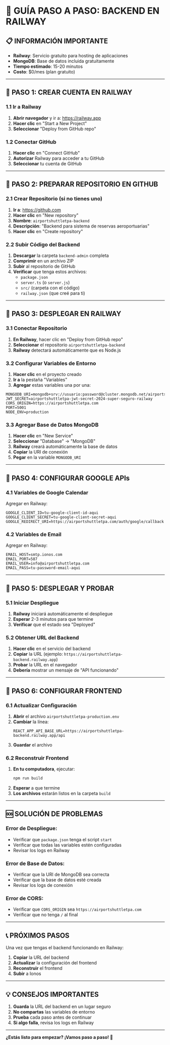 # 🚀 GUÍA PASO A PASO: BACKEND EN RAILWAY

## 📋 INFORMACIÓN IMPORTANTE
- **Railway**: Servicio gratuito para hosting de aplicaciones
- **MongoDB**: Base de datos incluida gratuitamente
- **Tiempo estimado**: 15-20 minutos
- **Costo**: $0/mes (plan gratuito)

---

## 🎯 PASO 1: CREAR CUENTA EN RAILWAY

### 1.1 Ir a Railway
1. **Abrir navegador** y ir a: https://railway.app
2. **Hacer clic** en "Start a New Project"
3. **Seleccionar** "Deploy from GitHub repo"

### 1.2 Conectar GitHub
1. **Hacer clic** en "Connect GitHub"
2. **Autorizar** Railway para acceder a tu GitHub
3. **Seleccionar** tu cuenta de GitHub

---

## 🎯 PASO 2: PREPARAR REPOSITORIO EN GITHUB

### 2.1 Crear Repositorio (si no tienes uno)
1. **Ir a**: https://github.com
2. **Hacer clic** en "New repository"
3. **Nombre**: `airportshuttletpa-backend`
4. **Descripción**: "Backend para sistema de reservas aeroportuarias"
5. **Hacer clic** en "Create repository"

### 2.2 Subir Código del Backend
1. **Descargar** la carpeta `backend-admin` completa
2. **Comprimir** en un archivo ZIP
3. **Subir** al repositorio de GitHub
4. **Verificar** que tenga estos archivos:
   - `package.json`
   - `server.ts` (o `server.js`)
   - `src/` (carpeta con el código)
   - `railway.json` (que creé para ti)

---

## 🎯 PASO 3: DESPLEGAR EN RAILWAY

### 3.1 Conectar Repositorio
1. **En Railway**, hacer clic en "Deploy from GitHub repo"
2. **Seleccionar** el repositorio `airportshuttletpa-backend`
3. **Railway** detectará automáticamente que es Node.js

### 3.2 Configurar Variables de Entorno
1. **Hacer clic** en el proyecto creado
2. **Ir a** la pestaña "Variables"
3. **Agregar** estas variables una por una:

```
MONGODB_URI=mongodb+srv://usuario:password@cluster.mongodb.net/airportshuttletpa
JWT_SECRET=airportshuttletpa-jwt-secret-2024-super-seguro-railway
CORS_ORIGIN=https://airportshuttletpa.com
PORT=5001
NODE_ENV=production
```

### 3.3 Agregar Base de Datos MongoDB
1. **Hacer clic** en "New Service"
2. **Seleccionar** "Database" → "MongoDB"
3. **Railway** creará automáticamente la base de datos
4. **Copiar** la URI de conexión
5. **Pegar** en la variable `MONGODB_URI`

---

## 🎯 PASO 4: CONFIGURAR GOOGLE APIs

### 4.1 Variables de Google Calendar
Agregar en Railway:
```
GOOGLE_CLIENT_ID=tu-google-client-id-aqui
GOOGLE_CLIENT_SECRET=tu-google-client-secret-aqui
GOOGLE_REDIRECT_URI=https://airportshuttletpa.com/auth/google/callback
```

### 4.2 Variables de Email
Agregar en Railway:
```
EMAIL_HOST=smtp.ionos.com
EMAIL_PORT=587
EMAIL_USER=info@airportshuttletpa.com
EMAIL_PASS=tu-password-email-aqui
```

---

## 🎯 PASO 5: DESPLEGAR Y PROBAR

### 5.1 Iniciar Despliegue
1. **Railway** iniciará automáticamente el despliegue
2. **Esperar** 2-3 minutos para que termine
3. **Verificar** que el estado sea "Deployed"

### 5.2 Obtener URL del Backend
1. **Hacer clic** en el servicio del backend
2. **Copiar** la URL (ejemplo: `https://airportshuttletpa-backend.railway.app`)
3. **Probar** la URL en el navegador
4. **Debería** mostrar un mensaje de "API funcionando"

---

## 🎯 PASO 6: CONFIGURAR FRONTEND

### 6.1 Actualizar Configuración
1. **Abrir** el archivo `airportshuttletpa-production.env`
2. **Cambiar** la línea:
   ```
   REACT_APP_API_BASE_URL=https://airportshuttletpa-backend.railway.app/api
   ```
3. **Guardar** el archivo

### 6.2 Reconstruir Frontend
1. **En tu computadora**, ejecutar:
   ```bash
   npm run build
   ```
2. **Esperar** a que termine
3. **Los archivos** estarán listos en la carpeta `build`

---

## 🆘 SOLUCIÓN DE PROBLEMAS

### Error de Despliegue:
- Verificar que `package.json` tenga el script `start`
- Verificar que todas las variables estén configuradas
- Revisar los logs en Railway

### Error de Base de Datos:
- Verificar que la URI de MongoDB sea correcta
- Verificar que la base de datos esté creada
- Revisar los logs de conexión

### Error de CORS:
- Verificar que `CORS_ORIGIN` sea `https://airportshuttletpa.com`
- Verificar que no tenga `/` al final

---

## 📞 PRÓXIMOS PASOS

Una vez que tengas el backend funcionando en Railway:

1. **Copiar** la URL del backend
2. **Actualizar** la configuración del frontend
3. **Reconstruir** el frontend
4. **Subir** a Ionos

---

## 💡 CONSEJOS IMPORTANTES

1. **Guarda** la URL del backend en un lugar seguro
2. **No compartas** las variables de entorno
3. **Prueba** cada paso antes de continuar
4. **Si algo falla**, revisa los logs en Railway

---

**¿Estás listo para empezar? ¡Vamos paso a paso! 🚀**
